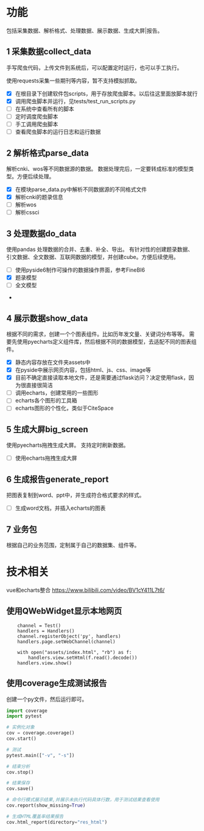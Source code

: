 # 功能

包括采集数据、解析格式、处理数据、展示数据、生成大屏|报告。

## 1 采集数据collect_data

手写爬虫代码，上传文件到系统后，可以配置定时运行，也可以手工执行。

使用requests采集一些期刊等内容，暂不支持模拟抓取。

- [x] 在根目录下创建软件包scripts，用于存放爬虫脚本。以后往这里面放脚本就行
- [x] 调用爬虫脚本并运行，见tests/test_run_scripts.py
- [ ] 在系统中查看所有的脚本
- [ ] 定时调度爬虫脚本
- [ ] 手工调用爬虫脚本
- [ ] 查看爬虫脚本的运行日志和运行数据

## 2 解析格式parse_data

解析cnki、wos等不同数据源的数据。
数据处理完后，一定要转成标准的模型类型。方便后续处理。

- [x] 在模块parse_data.py中解析不同数据源的不同格式文件
- [x] 解析cnki的题录信息
- [ ] 解析wos
- [ ] 解析cssci

## 3 处理数据do_data

使用pandas 处理数据的合并、去重、补全、导出。
有针对性的创建题录数据、引文数据、全文数据、互联网数据的模型，并创建cube。方便后续使用。

- [ ] 使用pyside6制作可操作的数据操作界面，参考FineBI6
- [x] 题录模型
- [ ] 全文模型
-

## 4 展示数据show_data

根据不同的需求，创建一个个图表组件。比如历年发文量、关键词分布等等。
需要先使用pyecharts定义组件库，然后根据不同的数据模型，去适配不同的图表组件。

- [x] 静态内容存放在文件夹assets中
- [x] 在pyside中展示网页内容，包括html、js、css、image等
- [x] 目前不确定直接读取本地文件，还是需要通过flask访问？决定使用flask，因为很直接很简洁
- [ ] 调用echarts，创建常用的一些图形
- [ ] echarts各个图形的工具箱
- [ ] echarts图形的个性化，类似于CiteSpace

## 5 生成大屏big_screen

使用pyecharts拖拽生成大屏。
支持定时刷新数据。

- [ ] 使用echarts拖拽生成大屏

## 6 生成报告generate_report

把图表复制到word、ppt中，并生成符合格式要求的样式。

- [ ] 生成word文档，并插入echarts的图表

## 7 业务包

根据自己的业务范围，定制属于自己的数据集、组件等。

# 技术相关

vue和echarts整合 https://www.bilibili.com/video/BV1cY411L7t6/

## 使用QWebWidget显示本地网页

```
    channel = Test()
    handlers = Handlers()
    channel.registerObject('py', handlers)
    handlers.page.setWebChannel(channel)

    with open("assets/index.html", "rb") as f:
        handlers.view.setHtml(f.read().decode())
    handlers.view.show()
```

## 使用coverage生成测试报告

创建一个py文件，然后运行即可。

```python
import coverage
import pytest

# 实例化对象
cov = coverage.coverage()
cov.start()

# 测试
pytest.main(["-v", "-s"])

# 结束分析
cov.stop()

# 结果保存
cov.save()

# 命令行模式展示结果,并展示未执行代码具体行数，用于测试结果查看使用
cov.report(show_missing=True)

# 生成HTML覆盖率结果报告
cov.html_report(directory="res_html")
```